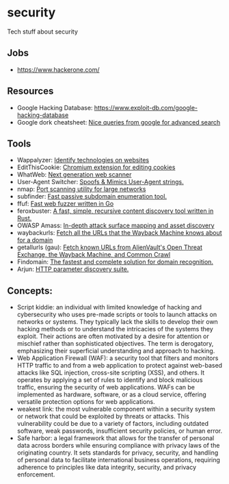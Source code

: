 # security
Tech stuff about security

## Jobs
- https://www.hackerone.com/

## Resources

- Google Hacking Database: https://www.exploit-db.com/google-hacking-database
- Google dork cheatsheet: [Nice queries from google for advanced search](https://gist.github.com/sundowndev/283efaddbcf896ab405488330d1bbc06)

## Tools
- Wappalyzer: [Identify technologies on websites](https://www.wappalyzer.com/apps/)
- EditThisCookie: [Chromium extension for editing cookies](https://www.editthiscookie.com/)
- WhatWeb: [Next generation web scanner](https://github.com/urbanadventurer/WhatWeb)
- User-Agent Switcher: [Spoofs & Mimics User-Agent strings.](https://chromewebstore.google.com/detail/djflhoibgkdhkhhcedjiklpkjnoahfmg)
- nmap: [Port scanning utility for large networks](https://formulae.brew.sh/formula/nmap)
- subfinder: [Fast passive subdomain enumeration tool.](https://github.com/projectdiscovery/subfinder)
- ffuf: [Fast web fuzzer written in Go](https://github.com/ffuf/ffuf)
- feroxbuster: [A fast, simple, recursive content discovery tool written in Rust.](https://github.com/epi052/feroxbuster)
- OWASP Amass: [In-depth attack surface mapping and asset discovery](https://github.com/owasp-amass/amass)
- waybackurls: [Fetch all the URLs that the Wayback Machine knows about for a domain](https://github.com/tomnomnom/waybackurls)
- getallurls (gau): [Fetch known URLs from AlienVault's Open Threat Exchange, the Wayback Machine, and Common Crawl](https://github.com/lc/gau)
- Findomain: [The fastest and complete solution for domain recognition.](https://github.com/Findomain/Findomain)
- Arjun: [HTTP parameter discovery suite.](https://github.com/s0md3v/Arjun)

## Concepts:

- Script kiddie: an individual with limited knowledge of hacking and cybersecurity who uses pre-made scripts or tools to launch attacks on networks or systems. They typically lack the skills to develop their own hacking methods or to understand the intricacies of the systems they exploit. Their actions are often motivated by a desire for attention or mischief rather than sophisticated objectives. The term is derogatory, emphasizing their superficial understanding and approach to hacking.
- Web Application Firewall (WAF): a security tool that filters and monitors HTTP traffic to and from a web application to protect against web-based attacks like SQL injection, cross-site scripting (XSS), and others. It operates by applying a set of rules to identify and block malicious traffic, ensuring the security of web applications. WAFs can be implemented as hardware, software, or as a cloud service, offering versatile protection options for web applications.
- weakest link: the most vulnerable component within a security system or network that could be exploited by threats or attacks. This vulnerability could be due to a variety of factors, including outdated software, weak passwords, insufficient security policies, or human error.
- Safe harbor: a legal framework that allows for the transfer of personal data across borders while ensuring compliance with privacy laws of the originating country. It sets standards for privacy, security, and handling of personal data to facilitate international business operations, requiring adherence to principles like data integrity, security, and privacy enforcement.
